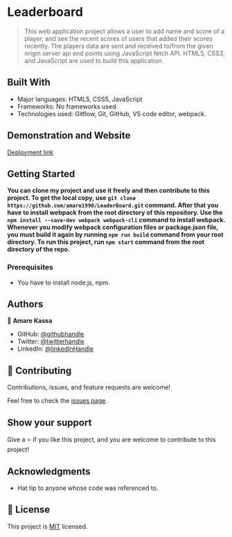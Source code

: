 # Leaderboard

> This web application project allows a user to add name and score of a player, and see the recent scores of users that added their scores recently. The players data are sent and received to/from the given origin server api end points using JavaScript fetch API. HTML5, CSS3, and JavaScript are used to build this application.

## Built With

- Major languages: HTML5, CSS5, JavaScript
- Frameworks: No frameworks used.
- Technologies used: Gitflow, Git, GitHub, VS code editor, webpack.

## Demonstration and Website

[Deployment link](https://friendly-croquembouche-2faf30.netlify.app/)


## Getting Started

**You can clone my project and use it freely and then contribute to this project.
To get the local copy, use  `git clone https://github.com/amare1990/LeaderBoard.git` command. After that you have to install webpack from the root directory of this repository. Use the `npm install --save-dev webpack webpack-cli` command to install webpack. Whenever you modify webpack configuration files or package.json file, you must build it again by running `npm run build` command from your root directory. To run this project, run `npm start` command from the root directory of the repo.**


### Prerequisites
- You have to install node.js, npm.


## Authors

👤 **Amare Kassa**

- GitHub: [@githubhandle](https://github.com/amare1990)
- Twitter: [@twitterhandle](https://twitter.com/@amaremek)
- LinkedIn: [@linkedInHandle](https://www.linkedin.com/in/amaremek/)

## 🤝 Contributing

Contributions, issues, and feature requests are welcome!

Feel free to check the [issues page](https://github.com/amare1990/LeaderBoard/issues/).

## Show your support

Give a ⭐️ if you like this project, and you are welcome to contribute to this project!

## Acknowledgments

- Hat tip to anyone whose code was referenced to.

## 📝 License

This project is [MIT](./LICENSE) licensed.
